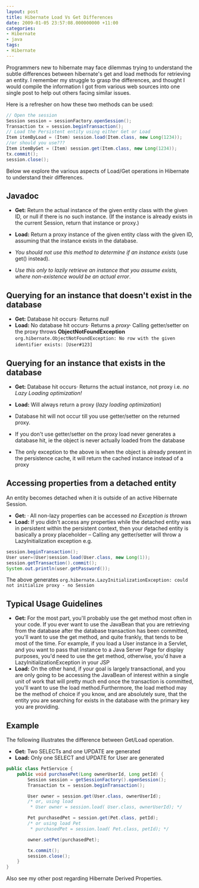 ```yaml
---
layout: post
title: Hibernate Load Vs Get Differences
date: 2009-01-05 23:57:08.000000000 +11:00
categories:
- Hibernate
- java
tags:
- Hibernate
---
```

Programmers new to hibernate may face dilemmas trying to understand the subtle differences between hibernate's get and
load methods for retrieving an entity. I remember my struggle to grasp the differences, and thought I would compile the
 information I got from various web sources into one single post to help out others facing similar issues. 

Here is a refresher on how these two methods can be used:

```java
// Open the session
Session session = sessionFactory.openSession();
Transaction tx = session.beginTransaction();
// Load the Persistent entity using either Get or Load
Item itemByLoad = (Item) session.load(Item.class, new Long(1234));
//or should you use???
Item itemByGet = (Item) session.get(Item.class, new Long(1234));
tx.commit();
session.close();
```
Below we explore the various aspects of Load/Get operations in Hibernate to understand their differences.

## Javadoc

* **Get:** Return the actual instance of the given entity class with the given ID, or null if there is no such instance. 
  (If the instance is already exists in the current Session, return that instance or proxy.)
* **Load:** Return a proxy instance of the given entity class with the given ID, assuming that the instance exists 
in the database.

* *You should not use this method to determine if an instance exists* (use get() instead).
* *Use this only to lazily retrieve an instance that you assume exists, where non-existence would be an actual error*.


## Querying for an instance that doesn't exist in the database

* **Get:** Database hit occurs· Returns *null*
* **Load:** No database hit occurs· Returns a *proxy·*
 Calling getter/setter on the proxy throws **ObjectNotFoundException** 
 `org.hibernate.ObjectNotFoundException: No row with the given identifier exists: [User#123]` 


## Querying for an instance that exists in the database

* **Get:** Database hit occurs· Returns the actual instance, not proxy i.e. *no Lazy Loading optimization!*
* **Load:** Will always return a proxy (*lazy loading optimization*)

* Database hit will not occur till you use getter/setter on the returned proxy.
* If you don't use getter/setter on the proxy load never generates a database hit, ie the object is never actually loaded from the database
* The only exception to the above is when the object is already present in the persistence cache, it will return the cached instance instead of a proxy




## Accessing properties from a detached entity
An entity becomes detached when it is outside of an active Hibernate Session.

* **Get:** · All non-lazy properties can be accessed *no Exception is thrown*
* **Load:** If you didn't access any properties while the detached entity was in persistent within the persistent context, 
then your detached entity is basically a proxy placeholder – Calling any getter/setter will throw a LazyInitialization exception e.g.

```java
session.beginTransaction();
User user=(User)session.load(User.class, new Long(1));
session.getTransaction().commit();
System.out.println(user.getPassword());
```
The above generates `org.hibernate.LazyInitializationException: could not initialize proxy - no Session`

## Typical Usage Guidelines

* **Get:** For the most part, you'll probably use the get method most often in your code. If you ever want to use the JavaBean that you are retrieving from the database after the database transaction has been committed, you'll want to use the get method, and quite frankly, that tends to be most of the time. For example, if you load a User instance in a Servlet, and you want to pass that instance to a Java Server Page for display purposes, you'd need to use the get method, otherwise, you'd have a LazyInitializationException in your JSP
* **Load:** On the other hand, if your goal is largely transactional, and you are only going to be accessing the JavaBean of interest within a single unit of work that will pretty much end once the transaction is committed, you'll want to use the load method.Furthermore, the load method may be the method of choice if you know, and are absolutely sure, that the entity you are searching for exists in the database with the primary key you are providing.


## Example
The following illustrates the difference between Get/Load operation.

* **Get:** Two SELECTs and one UPDATE are generated
* **Load:** Only one SELECT and UPDATE for User are generated

```java
public class PetService {
	public void purchasePet(Long ownerUserId, Long petId) {
		Session session = getSessionFactory().openSession();
		Transaction tx = session.beginTransaction();

		User owner = session.get(User.class, ownerUserId);
		/* or, using load 
		 * User owner = session.load( User.class, ownerUserId); */

		Pet purchasedPet = session.get(Pet.class, petId);
		/* or using load Pet 
		 * purchasedPet = session.load( Pet.class, petId); */

		owner.setPet(purchasedPet);

		tx.commit();
		session.close();
	}
}
```

Also see my other post regarding Hibernate Derived Properties.
